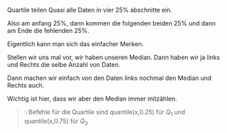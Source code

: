 Quartile teilen Quasi alle Daten in vier 25% abschnitte ein.

Also am anfang 25%, dann kommen die folgenden beiden 25% und dann am Ende die fehlenden 25%.

Eigentlich kann man sich das einfacher Merken.

Stellen wir uns mal vor, wir haben unseren Median. Dann haben wir ja links und Rechts die selbe Anzahl von Daten.

Dann machen wir einfach von den Daten links nochmal den Median und Rechts auch.

Wichtig ist hier, dass wir aber den Median immer mitzählen.

>💡Befehle für die Quartile sind quantile(x,0.25) für $Q_1$ und quantile(x,0.75) für $Q_3$
